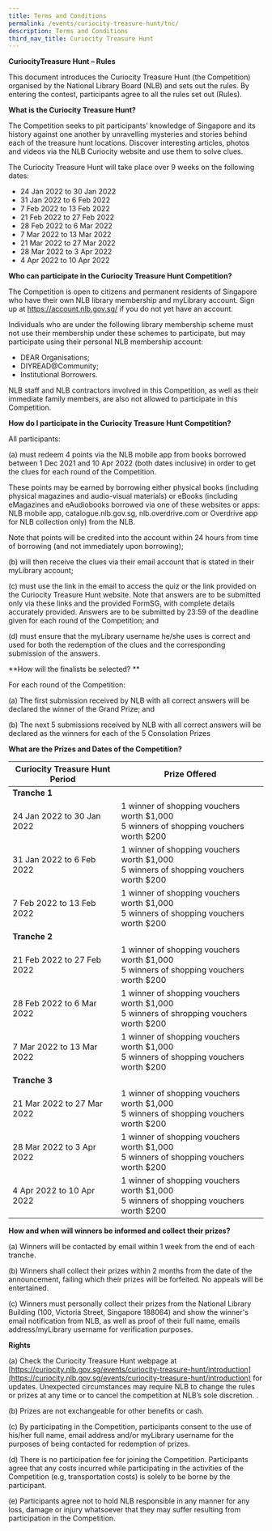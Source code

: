 ```yaml
---
title: Terms and Conditions
permalink: /events/curiocity-treasure-hunt/tnc/
description: Terms and Conditions
third_nav_title: Curiocity Treasure Hunt
---
```

**CuriocityTreasure Hunt  – Rules**

This document introduces the Curiocity Treasure Hunt (the Competition) organised by the National Library Board (NLB) and sets out the rules.  By entering the contest, participants agree to all the rules set out (Rules).  

**What is the Curiocity Treasure Hunt?**

The Competition seeks to pit participants’ knowledge of Singapore and its history against one another by unravelling mysteries and stories behind each of the treasure hunt locations. Discover interesting articles, photos and videos via the NLB Curiocity website and use them to solve clues.

The Curiocity Treasure Hunt will take place over 9 weeks on the following dates:

* 24 Jan 2022 to 30 Jan 2022 
* 31 Jan 2022 to 6 Feb 2022 
* 7 Feb 2022 to 13 Feb 2022 
* 21 Feb 2022 to 27 Feb 2022 
* 28 Feb 2022 to 6 Mar 2022
* 7 Mar 2022 to 13 Mar 2022
* 21 Mar 2022 to 27 Mar 2022 
* 28 Mar 2022 to 3 Apr 2022
* 4 Apr 2022 to 10 Apr 2022


**Who can participate in the Curiocity Treasure Hunt Competition?**

The Competition is open to citizens and permanent residents of Singapore who have their own NLB library membership and myLibrary account. Sign up at https://account.nlb.gov.sg/ if you do not yet have an account.  

Individuals who are under the following library membership scheme must not use their membership under these schemes to participate, but may participate using their personal NLB membership account:
* DEAR Organisations;
* DIYREAD@Community;
* Institutional Borrowers.

NLB staff and NLB contractors involved in this Competition, as well as their immediate family members, are also not allowed to participate in this Competition.


**How do I participate in the Curiocity Treasure Hunt Competition?**
	

All participants:

(a)	must redeem 4 points via the NLB mobile app from books borrowed between 1 Dec 2021 and 10 Apr 2022 (both dates inclusive) in order to get the clues for each round of the Competition. 

These points may be earned by borrowing either physical books (including physical magazines and audio-visual materials) or eBooks (including eMagazines and eAudiobooks borrowed via one of these websites or apps: NLB mobile app, catalogue.nlb.gov.sg, nlb.overdrive.com or Overdrive app for NLB collection only) from the NLB. 

Note that points will be credited into the account within 24 hours from time of borrowing (and not immediately upon borrowing);  


(b)	will then receive the clues via their email account that is stated in their myLibrary account;

(c)	must use the link in the email to access the quiz or the link provided on the Curiocity Treasure Hunt website. Note that answers are to be submitted only via these links and the provided FormSG, with complete details accurately provided. Answers are to be submitted by 23:59 of the deadline given for each round of the Competition; and

(d)	must ensure that the myLibrary username he/she uses is correct and used for both the redemption of the clues and the corresponding submission of the answers.



**How will the finalists be selected? **

For each round of the Competition:

(a)	The first submission received by NLB with all correct answers will be declared the winner of the Grand Prize; and

(b)	The next 5 submissions received by NLB with all correct answers will be declared as the winners for each of the 5 Consolation Prizes


**What are the Prizes and Dates of the Competition?**

 

| **Curiocity Treasure Hunt Period** | **Prize Offered**                                            |
| ---------------------------------- | ------------------------------------------------------------ |
| **Tranche 1**                      |                                                              |
| 24 Jan 2022 to 30 Jan 2022         | 1 winner of shopping vouchers worth  $1,000   <br>5 winners of shopping vouchers worth  $200 |
| 31 Jan 2022 to 6 Feb 2022          | 1 winner of shopping vouchers worth  $1,000   <br>5 winners of shopping vouchers worth  $200 |
| 7 Feb 2022 to 13 Feb 2022          | 1 winner of shopping vouchers worth  $1,000   <br>5 winners of shopping vouchers worth  $200 |
| **Tranche 2**                      |                                                              |
| 21 Feb 2022 to 27 Feb 2022         | 1 winner of shopping vouchers worth  $1,000   <br>5 winners of shopping vouchers worth  $200 |
| 28 Feb 2022 to 6 Mar 2022          | 1 winner of shopping vouchers worth  $1,000   <br>5 winners of shropping vouchers worth  $200 |
| 7 Mar 2022 to 13 Mar 2022          | 1 winner of shopping vouchers worth  $1,000   <br>5 winners of shopping vouchers worth  $200 |
| **Tranche 3**                      |                                                              |
| 21 Mar 2022 to 27 Mar 2022         | 1 winner of shopping vouchers worth  $1,000   <br>5 winners of shopping vouchers worth  $200 |
| 28 Mar 2022 to 3 Apr 2022          | 1 winner of shopping vouchers worth  $1,000   <br>5 winners of shopping vouchers worth  $200 |
| 4 Apr 2022 to 10 Apr 2022          | 1 winner of shopping vouchers worth  $1,000   <br>5 winners of shopping vouchers worth  $200 |

 


**How and when will winners be informed and collect their prizes?**

(a)	Winners will be contacted by email within 1 week from the end of each tranche. 

(b)	Winners shall collect their prizes within 2 months from the date of the announcement, failing which their prizes will be forfeited. No appeals will be entertained. 

(c)	Winners must personally collect their prizes from the National Library Building (100, Victoria Street, Singapore 188064) and show the winner's email notification from NLB, as well as proof of their full name, emails address/myLibrary username for verification purposes.



**Rights** 

(a)	Check the Curiocity Treasure Hunt webpage at [https://curiocity.nlb.gov.sg/events/curiocity-treasure-hunt/introduction](https://curiocity.nlb.gov.sg/events/curiocity-treasure-hunt/introduction) for updates. Unexpected circumstances may require NLB to change the rules or prizes at any time or to cancel the competition at NLB’s sole discretion.     . 

(b)	Prizes are not exchangeable for other benefits or cash. 

(c)	By participating in the Competition, participants consent to the use of his/her full name, email address and/or myLibrary username for the purposes of being  contacted for redemption of prizes. 

(d)	There is no participation fee for joining the Competition. Participants agree that any costs incurred while participating in the activities of the Competition (e.g, transportation costs) is solely to be borne by the participant.

(e)	Participants agree not to hold NLB responsible in any manner for any loss, damage or injury whatsoever that they may suffer resulting from participation in the Competition.